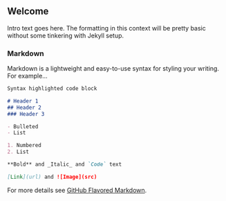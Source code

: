 ## Welcome

Intro text goes here.  The formatting in this context will be pretty basic without some tinkering with Jekyll setup.

### Markdown

Markdown is a lightweight and easy-to-use syntax for styling your writing.  For example...

```markdown
Syntax highlighted code block

# Header 1
## Header 2
### Header 3

- Bulleted
- List

1. Numbered
2. List

**Bold** and _Italic_ and `Code` text

[Link](url) and ![Image](src)
```

For more details see [GitHub Flavored Markdown](https://guides.github.com/features/mastering-markdown/).

